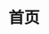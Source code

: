 ---
home: true
title: 首页
heroText: iYuan 指南
heroImage: https://cdn.jsdelivr.net/gh/yuanzhidao/cdn@main/img/2021/08/20210815102947.png
tagline: 为小白提供帮助的指南
actions:
  - text: 快速开始
    link: /guide/mc/getting-started.html
    type: primary
  - text: 项目简介
    link: /guide/about/
    type: secondary
footer: MIT Licensed | Copyright © 2021 iYuan Organization
---